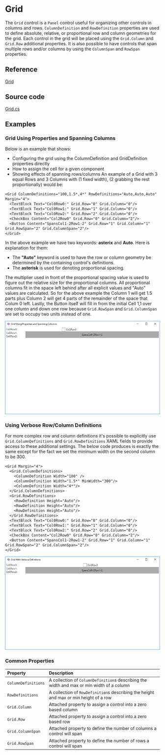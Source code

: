 # Grid

The `Grid` control is a `Panel` control useful for organizing other controls in columns and rows. `ColumnDefinition` and `RowDefinition` properties are used to define absolute, relative, or proportional row and column geometries for the grid. Each control in the grid will be placed using the `Grid.Column` and `Grid.Row` additional properties. It is also possible to have controls that span multiple rows and/or columns by using the `ColumnSpan` and `RowSpan` properties.

## Reference <a id="reference"></a>

[Grid](http://reference.avaloniaui.net/api/Avalonia.Controls/Grid/)

## Source code <a id="source-code"></a>

[Grid.cs](https://github.com/AvaloniaUI/Avalonia/blob/master/src/Avalonia.Controls/Grid.cs)

## Examples <a id="examples"></a>

### Grid Using Properties and Spanning Columns <a id="grid-using-properties-and-spanning-columns"></a>

Below is an example that shows:

* Configuring the grid using the ColumnDefinition and GridDefinition properties directly
* How to assign the cell for a given component
* Showing effects of spanning rows/columns An example of a Grid with 3 equal Rows and 3 Columns with \(1 fixed width\), \(2 grabbing the rest proportionally\) would be:

```markup
<Grid ColumnDefinitions="100,1.5*,4*" RowDefinitions="Auto,Auto,Auto"  Margin="4">
  <TextBlock Text="Col0Row0:" Grid.Row="0" Grid.Column="0"/>
  <TextBlock Text="Col0Row1:" Grid.Row="1" Grid.Column="0"/>
  <TextBlock Text="Col0Row2:" Grid.Row="2" Grid.Column="0"/>
  <CheckBox Content="Col2Row0" Grid.Row="0" Grid.Column="2"/>
  <Button Content="SpansCol1-2Row1-2" Grid.Row="1" Grid.Column="1" Grid.RowSpan="2" Grid.ColumnSpan="2"/>
</Grid>
```

In the above example we have two keywords: **asterix** and **Auto**. Here is explanation for them:

* The **"Auto"** keyword is used to have the row or column geometry be determined by the containing control's definitions.
* The **asterisk** is used for denoting proportional spacing. 

The multiplier used in front of the proportional spacing value is used to figure out the relative size for the proportional columns. All proportional columns fit in the space left behind after all explicit values and "Auto" values are calculated. So for the above example the Column 1 will get 1.5 parts plus Column 2 will get 4 parts of the remainder of the space that Colum 0 left. Lastly, the Button itself will fill in from the initial Cell 1,1 over one column and down one row because `Grid.RowSpan` and `Grid.ColumnSpan` are set to occupy two units instead of one.

![Grid Using Properties and Spanning Columns](../../.gitbook/assets/grid_example.png)

### Using Verbose Row/Column Definitions <a id="using-verbose-rowcolumn-definitions"></a>

For more complex row and column definitions it's possible to explicitly use `Grid.ColumnDefinitions` and `Grid.RowDefinitions` XAML fields to provide access to these additional settings. The below code produces is exactly the same except for the fact we set the minimum width on the second column to be 300.

```markup
<Grid Margin="4">
  <Grid.ColumnDefinitions>
    <ColumnDefinition Width="100" />
    <ColumnDefinition Width="1.5*" MinWidth="300"/>
    <ColumnDefinition Width="4*"/>
  </Grid.ColumnDefinitions>
  <Grid.RowDefinitions>
    <RowDefinition Height="Auto"/>
    <RowDefinition Height="Auto"/>
    <RowDefinition Height="Auto"/>
  </Grid.RowDefinitions>
  <TextBlock Text="Col0Row0:" Grid.Row="0" Grid.Column="0"/>
  <TextBlock Text="Col0Row1:" Grid.Row="1" Grid.Column="0"/>
  <TextBlock Text="Col0Row2:" Grid.Row="2" Grid.Column="0"/>
  <CheckBox Content="Col2Row0" Grid.Row="0" Grid.Column="2"/>
  <Button Content="SpansCol1-2Row1-2" Grid.Row="1" Grid.Column="1" Grid.RowSpan="2" Grid.ColumnSpan="2"/>
</Grid>
```

![Using Verbose Row/Column Definitions](../../.gitbook/assets/grid_example_verbose.png)

### Common Properties <a id="common-properties"></a>

| Property | Description |
| :--- | :--- |
| `ColumnDefinitions` | A collection of `ColumnDefinition`s describing the width and max or min width of a column |
| `RowDefinitions` | A collection of `RowDefinition`s describing the height and max or min height of a row |
| `Grid.Column` | Attached property to assign a control into a zero based column |
| `Grid.Row` | Attached property to assign a control into a zero based row |
| `Grid.ColumnSpan` | Attached property to define the number of columns a control will span |
| `Grid.RowSpan` | Attached property to define the number of rows a control will span |

